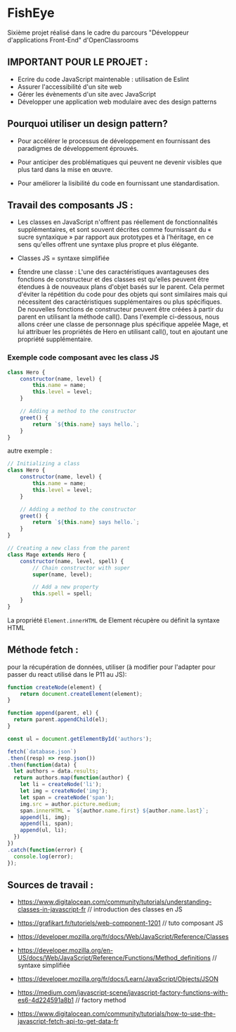 # FishEye

Sixième projet réalisé dans le cadre du parcours "Développeur d'applications Front-End" d'OpenClassrooms

## IMPORTANT POUR LE PROJET : 

- Ecrire du code JavaScript maintenable : utilisation de Eslint
- Assurer l'accessibilité d'un site web
- Gérer les évènements d'un site avec JavaScript
- Développer une application web modulaire avec des design patterns



## Pourquoi utiliser un design pattern?
- Pour accélérer le processus de développement en fournissant des paradigmes de développement éprouvés.

- Pour anticiper des problématiques qui peuvent ne devenir visibles que plus tard dans la mise en œuvre.

- Pour améliorer la lisibilité du code en fournissant une standardisation.



## Travail des composants JS : 

- Les classes en JavaScript n'offrent pas réellement de fonctionnalités supplémentaires, et sont souvent décrites comme fournissant du « sucre syntaxique » par rapport aux prototypes et à l'héritage, en ce sens qu'elles offrent une syntaxe plus propre et plus élégante.

- Classes JS =  syntaxe simplifiée

- Étendre une classe : L'une des caractéristiques avantageuses des fonctions de constructeur et des classes est qu'elles peuvent être étendues à de nouveaux plans d'objet basés sur le parent. Cela permet d'éviter la répétition du code pour des objets qui sont similaires mais qui nécessitent des caractéristiques supplémentaires ou plus spécifiques. De nouvelles fonctions de constructeur peuvent être créées à partir du parent en utilisant la méthode call(). Dans l'exemple ci-dessous, nous allons créer une classe de personnage plus spécifique appelée Mage, et lui attribuer les propriétés de Hero en utilisant call(), tout en ajoutant une propriété supplémentaire.

### Exemple code composant avec les class JS 

```js
class Hero {
    constructor(name, level) {
        this.name = name;
        this.level = level;
    }

    // Adding a method to the constructor
    greet() {
        return `${this.name} says hello.`;
    }
}
```

autre exemple : 

```js
// Initializing a class
class Hero {
    constructor(name, level) {
        this.name = name;
        this.level = level;
    }

    // Adding a method to the constructor
    greet() {
        return `${this.name} says hello.`;
    }
}

// Creating a new class from the parent
class Mage extends Hero {
    constructor(name, level, spell) {
        // Chain constructor with super
        super(name, level);

        // Add a new property
        this.spell = spell;
    }
}
```


La propriété `Element.innerHTML` de Element récupère ou définit la syntaxe HTML 



## Méthode fetch : 

pour la récupération de données, utiliser (à modifier pour l'adapter pour passer du react utilisé dans le P11 au JS): 
```js
function createNode(element) {
    return document.createElement(element);
}

function append(parent, el) {
  return parent.appendChild(el);
}

const ul = document.getElementById('authors');

fetch(`database.json`)
.then((resp) => resp.json())
.then(function(data) {
  let authors = data.results;
  return authors.map(function(author) {
    let li = createNode('li');
    let img = createNode('img');
    let span = createNode('span');
    img.src = author.picture.medium;
    span.innerHTML = `${author.name.first} ${author.name.last}`;
    append(li, img);
    append(li, span);
    append(ul, li);
  })
})
.catch(function(error) {
  console.log(error);
});
```

## Sources de travail : 
- https://www.digitalocean.com/community/tutorials/understanding-classes-in-javascript-fr // introduction des classes en JS

- https://grafikart.fr/tutoriels/web-component-1201 // tuto composant JS

- https://developer.mozilla.org/fr/docs/Web/JavaScript/Reference/Classes

- https://developer.mozilla.org/en-US/docs/Web/JavaScript/Reference/Functions/Method_definitions // syntaxe simplifiée

- https://developer.mozilla.org/fr/docs/Learn/JavaScript/Objects/JSON 

- https://medium.com/javascript-scene/javascript-factory-functions-with-es6-4d224591a8b1 // factory method

- https://www.digitalocean.com/community/tutorials/how-to-use-the-javascript-fetch-api-to-get-data-fr